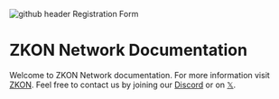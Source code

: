 ![github header Registration Form](https://github.com/user-attachments/assets/9e7859d6-aac4-4f9f-ae2d-1d10eabfae62)
# ZKON Network Documentation 

Welcome to ZKON Network documentation. For more information visit [ZKON](https://zkon.xyz). Feel free to contact us by joining our [Discord](https://discord.gg/AnmcW4HY2M) or on [𝕏](https://twitter.com/zkon_network).
